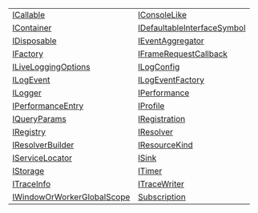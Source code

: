 |                                                                                                                           |                                                                                                                             |
| ------------------------------------------------------------------------------------------------------------------------- | --------------------------------------------------------------------------------------------------------------------------- |
| [ICallable](https://hamedfathi.gitbook.io/aurelia-2-doc-api/kernel/interface/icallable)                                   | [IConsoleLike](https://hamedfathi.gitbook.io/aurelia-2-doc-api/kernel/interface/iconsolelike)                               |
| [IContainer](https://hamedfathi.gitbook.io/aurelia-2-doc-api/kernel/interface/icontainer)                                 | [IDefaultableInterfaceSymbol](https://hamedfathi.gitbook.io/aurelia-2-doc-api/kernel/interface/idefaultableinterfacesymbol) |
| [IDisposable](https://hamedfathi.gitbook.io/aurelia-2-doc-api/kernel/interface/idisposable)                               | [IEventAggregator](https://hamedfathi.gitbook.io/aurelia-2-doc-api/kernel/interface/ieventaggregator)                       |
| [IFactory](https://hamedfathi.gitbook.io/aurelia-2-doc-api/kernel/interface/ifactory)                                     | [IFrameRequestCallback](https://hamedfathi.gitbook.io/aurelia-2-doc-api/kernel/interface/iframerequestcallback)             |
| [ILiveLoggingOptions](https://hamedfathi.gitbook.io/aurelia-2-doc-api/kernel/interface/iliveloggingoptions)               | [ILogConfig](https://hamedfathi.gitbook.io/aurelia-2-doc-api/kernel/interface/ilogconfig)                                   |
| [ILogEvent](https://hamedfathi.gitbook.io/aurelia-2-doc-api/kernel/interface/ilogevent)                                   | [ILogEventFactory](https://hamedfathi.gitbook.io/aurelia-2-doc-api/kernel/interface/ilogeventfactory)                       |
| [ILogger](https://hamedfathi.gitbook.io/aurelia-2-doc-api/kernel/interface/ilogger)                                       | [IPerformance](https://hamedfathi.gitbook.io/aurelia-2-doc-api/kernel/interface/iperformance)                               |
| [IPerformanceEntry](https://hamedfathi.gitbook.io/aurelia-2-doc-api/kernel/interface/iperformanceentry)                   | [IProfile](https://hamedfathi.gitbook.io/aurelia-2-doc-api/kernel/interface/iprofile)                                       |
| [IQueryParams](https://hamedfathi.gitbook.io/aurelia-2-doc-api/kernel/interface/iqueryparams)                             | [IRegistration](https://hamedfathi.gitbook.io/aurelia-2-doc-api/kernel/interface/iregistration)                             |
| [IRegistry](https://hamedfathi.gitbook.io/aurelia-2-doc-api/kernel/interface/iregistry)                                   | [IResolver](https://hamedfathi.gitbook.io/aurelia-2-doc-api/kernel/interface/iresolver)                                     |
| [IResolverBuilder](https://hamedfathi.gitbook.io/aurelia-2-doc-api/kernel/interface/iresolverbuilder)                     | [IResourceKind](https://hamedfathi.gitbook.io/aurelia-2-doc-api/kernel/interface/iresourcekind)                             |
| [IServiceLocator](https://hamedfathi.gitbook.io/aurelia-2-doc-api/kernel/interface/iservicelocator)                       | [ISink](https://hamedfathi.gitbook.io/aurelia-2-doc-api/kernel/interface/isink)                                             |
| [IStorage](https://hamedfathi.gitbook.io/aurelia-2-doc-api/kernel/interface/istorage)                                     | [ITimer](https://hamedfathi.gitbook.io/aurelia-2-doc-api/kernel/interface/itimer)                                           |
| [ITraceInfo](https://hamedfathi.gitbook.io/aurelia-2-doc-api/kernel/interface/itraceinfo)                                 | [ITraceWriter](https://hamedfathi.gitbook.io/aurelia-2-doc-api/kernel/interface/itracewriter)                               |
| [IWindowOrWorkerGlobalScope](https://hamedfathi.gitbook.io/aurelia-2-doc-api/kernel/interface/iwindoworworkerglobalscope) | [Subscription](https://hamedfathi.gitbook.io/aurelia-2-doc-api/kernel/interface/subscription)                               |